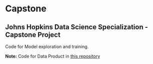 Capstone
========

Johns Hopkins Data Science Specialization - Capstone Project
---

Code for Model exploration and training.

**Note:** Code for Data Product in [this repository](https://github.com/GuySK/CapstonePj-DataProduct)

